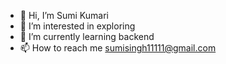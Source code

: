 - 👋 Hi, I’m Sumi Kumari
- 👀 I’m interested in exploring
- 🌱 I’m currently learning backend
- 📫 How to reach me sumisingh11111@gmail.com


<!---
sumikri/sumikri is a ✨ special ✨ repository because its `README.md` (this file) appears on your GitHub profile.
You can click the Preview link to take a look at your changes.
--->
